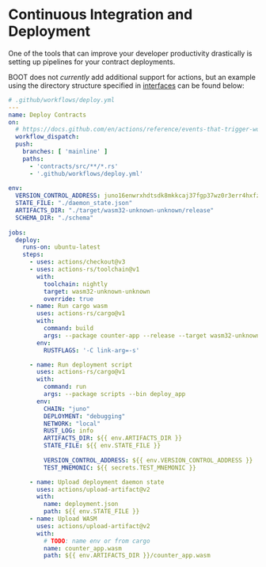 # Continuous Integration and Deployment
One of the tools that can improve your developer productivity drastically is setting up pipelines for your contract deployments. 

BOOT does not *currently* add additional support for actions, but an example using the directory structure specified in [interfaces](interfaces.md) can be found below:

```yaml
# .github/workflows/deploy.yml
---
name: Deploy Contracts  
on:  
  # https://docs.github.com/en/actions/reference/events-that-trigger-workflows#workflow_dispatch  
  workflow_dispatch:  
  push:  
    branches: [ 'mainline' ]  
    paths:  
      - 'contracts/src/**/*.rs'  
      - '.github/workflows/deploy.yml'  
  
env:
  VERSION_CONTROL_ADDRESS: juno16enwrxhdtsdk8mkkcaj37fgp37wz0r3err4hxfz52lcdyayexnxs4468mu  
  STATE_FILE: "./daemon_state.json"  
  ARTIFACTS_DIR: "./target/wasm32-unknown-unknown/release"  
  SCHEMA_DIR: "./schema"  
  
jobs:  
  deploy:  
    runs-on: ubuntu-latest  
    steps:  
      - uses: actions/checkout@v3  
      - uses: actions-rs/toolchain@v1  
        with:  
          toolchain: nightly  
          target: wasm32-unknown-unknown  
          override: true  
      - name: Run cargo wasm  
        uses: actions-rs/cargo@v1  
        with:  
          command: build  
          args: --package counter-app --release --target wasm32-unknown-unknown  
        env:  
          RUSTFLAGS: '-C link-arg=-s'  

      - name: Run deployment script  
        uses: actions-rs/cargo@v1  
        with:  
          command: run  
          args: --package scripts --bin deploy_app  
        env:  
          CHAIN: "juno"  
          DEPLOYMENT: "debugging"  
          NETWORK: "local"  
          RUST_LOG: info  
          ARTIFACTS_DIR: ${{ env.ARTIFACTS_DIR }}  
          STATE_FILE: ${{ env.STATE_FILE }}  
  
          VERSION_CONTROL_ADDRESS: ${{ env.VERSION_CONTROL_ADDRESS }}  
          TEST_MNEMONIC: ${{ secrets.TEST_MNEMONIC }}  

      - name: Upload deployment daemon state  
        uses: actions/upload-artifact@v2  
        with:  
          name: deployment.json  
          path: ${{ env.STATE_FILE }}  
      - name: Upload WASM  
        uses: actions/upload-artifact@v2  
        with:  
          # TODO: name env or from cargo  
          name: counter_app.wasm  
          path: ${{ env.ARTIFACTS_DIR }}/counter_app.wasm
```